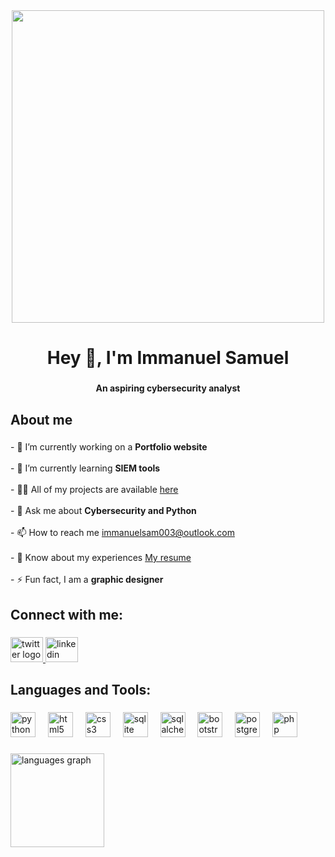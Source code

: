 <div align="center">
  <img width="500" src="https://www.assiv.it/wp-content/uploads/2022/03/Gestione-cyber-security.jpg"  />
</div>

###

<h1 align="center">Hey 👋,  I'm Immanuel Samuel</h1>

###

<h4 align="center">An aspiring cybersecurity analyst</h4>

###

<h2 align="left">About me</h2>

###

<p align="left">- 🔭 I’m currently working on a <b>Portfolio website</b> <br><br>- 🌱 I’m currently learning <b>SIEM tools</b> <br><br>- 👨‍💻 All of my projects are available <a href="#">here</a> <br><br>- 💬 Ask me about <b>Cybersecurity and Python</b> <br><br>- 📫 How to reach me <a href="mailto:immanuelsam003@outlook.com">immanuelsam003@outlook.com</a> <br><br>- 📄 Know about my experiences <a href="https://docs.google.com/document/d/1BY3Jq6NGnz_ZzOYYed2tBIuh9Gt7krD3NuVbPHVZNV0/edit?usp=sharing">My resume</a> <br><br>- ⚡ Fun fact, I am a <b>graphic designer</b></p>

###

<h2 align="left">Connect with me:</h2>

###

<div align="left">
  <a href="https://x.com/i_samu3l" target="_blank">
    <img src="https://raw.githubusercontent.com/maurodesouza/profile-readme-generator/master/src/assets/icons/social/twitter/default.svg" width="52" height="40" alt="twitter logo"  />
  </a>
  <a href="https://www.linkedin.com/in/immanuel-samuel" target="_blank">
    <img src="https://raw.githubusercontent.com/maurodesouza/profile-readme-generator/master/src/assets/icons/social/linkedin/default.svg" width="52" height="40" alt="linkedin logo"  />
  </a>
</div>

###

<h2 align="left">Languages and Tools:</h2>

###

<div align="left">
  <img src="https://cdn.jsdelivr.net/gh/devicons/devicon/icons/python/python-original.svg" height="40" alt="python logo"  />
  <img width="12" />
  <img src="https://cdn.jsdelivr.net/gh/devicons/devicon/icons/html5/html5-original.svg" height="40" alt="html5 logo"  />
  <img width="12" />
  <img src="https://cdn.jsdelivr.net/gh/devicons/devicon/icons/css3/css3-original.svg" height="40" alt="css3 logo"  />
  <img width="12" />
  <img src="https://cdn.jsdelivr.net/gh/devicons/devicon/icons/sqlite/sqlite-original.svg" height="40" alt="sqlite logo"  />
  <img width="12" />
  <img src="https://cdn.jsdelivr.net/gh/devicons/devicon/icons/sqlalchemy/sqlalchemy-original.svg" height="40" alt="sqlalchemy logo"  />
  <img width="12" />
  <img src="https://cdn.jsdelivr.net/gh/devicons/devicon/icons/bootstrap/bootstrap-original.svg" height="40" alt="bootstrap logo"  />
  <img width="12" />
  <img src="https://cdn.jsdelivr.net/gh/devicons/devicon/icons/postgresql/postgresql-original.svg" height="40" alt="postgresql logo"  />
  <img width="12" />
  <img src="https://cdn.jsdelivr.net/gh/devicons/devicon/icons/php/php-original.svg" height="40" alt="php logo"  />
</div>

###

<div align="left">
</div>

###

<div align="left">
  <img src="https://github-readme-stats.vercel.app/api/top-langs?username=Activesamu3l&locale=en&hide_title=false&layout=compact&card_width=320&langs_count=5&theme=default&hide_border=false&order=2" height="150" alt="languages graph"  />
</div>

###
